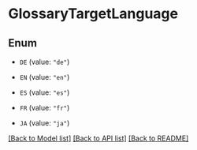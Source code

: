# GlossaryTargetLanguage

## Enum


* `DE` (value: `"de"`)

* `EN` (value: `"en"`)

* `ES` (value: `"es"`)

* `FR` (value: `"fr"`)

* `JA` (value: `"ja"`)


[[Back to Model list]](../README.md#documentation-for-models) [[Back to API list]](../README.md#documentation-for-api-endpoints) [[Back to README]](../README.md)


